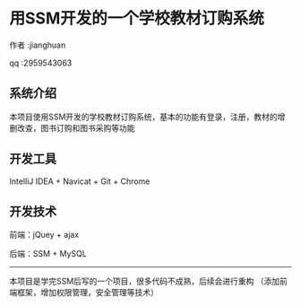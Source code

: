 用SSM开发的一个学校教材订购系统
=============

作者 :jianghuan

qq :2959543063

系统介绍
-----------

本项目使用SSM开发的学校教材订购系统，基本的功能有登录，注册，教材的增删改查，图书订购和图书采购等功能

开发工具
-----------

IntelliJ IDEA + Navicat + Git + Chrome

开发技术
-----------

前端：jQuey + ajax

后端：SSM + MySQL

<hr>
本项目是学完SSM后写的一个项目，很多代码不成熟，后续会进行重构
（添加前端框架，增加权限管理，安全管理等技术）
